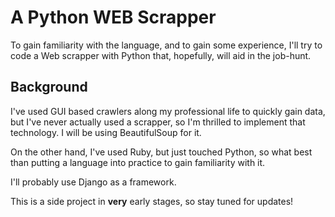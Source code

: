 # A Python WEB Scrapper

To gain familiarity with the language, and to gain some experience, I'll try to code a Web scrapper with Python that, hopefully, will aid in the job-hunt.

## Background

I've used GUI based crawlers along my professional life to quickly gain data, but I've never actually used a scrapper, so I'm thrilled to implement that technology. I will be using BeautifulSoup for it.

On the other hand, I've used Ruby, but just touched Python, so what best than putting a language into practice to gain familiarity with it.

I'll probably use Django as a framework.

This is a side project in **very** early stages, so stay tuned for updates!

